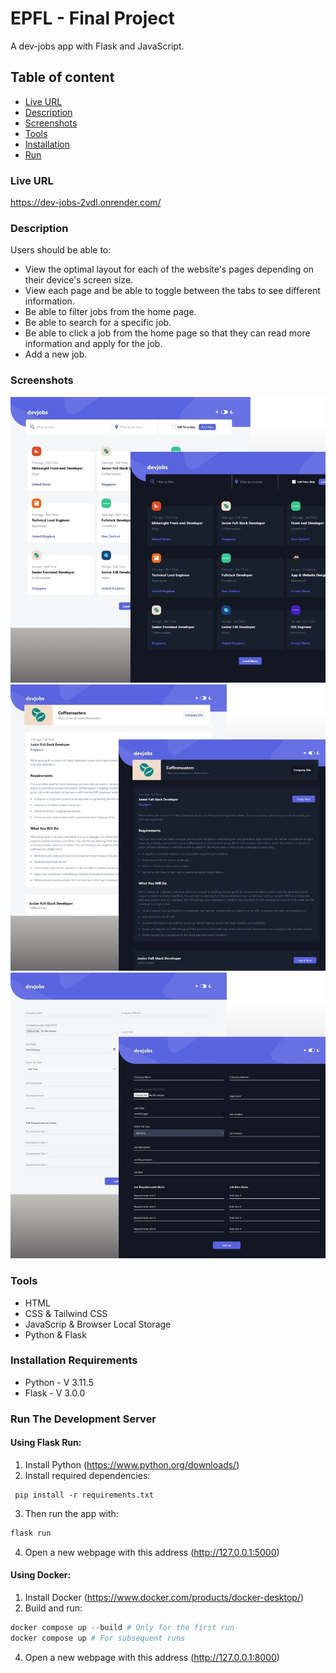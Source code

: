 # EPFL - Final Project

A dev-jobs app with Flask and JavaScript.

## Table of content

- [Live URL](#live-url)
- [Description](#description)
- [Screenshots](#screenshots)
- [Tools](#tools)
- [Installation](#installation-requirements)
- [Run](#run-the-development-server)

### Live URL

https://dev-jobs-2vdl.onrender.com/

### Description

Users should be able to:

- View the optimal layout for each of the website's pages depending on their
  device's screen size.
- View each page and be able to toggle between the tabs to see different
  information.
- Be able to filter jobs from the home page.
- Be able to search for a specific job.
- Be able to click a job from the home page so that they can read more
  information and apply for the job.
- Add a new job.

### Screenshots

![Home](./design/home.jpg) ![Job Details](./design/job-details.jpg)
![Add Job](./design/add-job.jpg)

### Tools

- HTML
- CSS & Tailwind CSS
- JavaScrip & Browser Local Storage
- Python & Flask

### Installation Requirements

- Python - V 3.11.5
- Flask - V 3.0.0

### Run The Development Server

#### Using Flask Run:

1. Install Python (https://www.python.org/downloads/)
2. Install required dependencies:

```
 pip install -r requirements.txt
```

3. Then run the app with:

```python
flask run
```

4. Open a new webpage with this address (http://127.0.0.1:5000)

#### Using Docker:

1. Install Docker (https://www.docker.com/products/docker-desktop/)
2. Build and run:

```python
docker compose up --build # Only for the first run
docker compose up # For subsequent runs
```

4. Open a new webpage with this address (http://127.0.0.1:8000)
